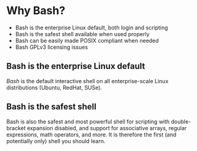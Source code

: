 # Why Bash?

* Bash is the enterprise Linux default, both login and scripting
* Bash is the safest shell available when used properly
* Bash can be easily made POSIX compliant when needed
* Bash GPLv3 licensing issues

## Bash is the enterprise Linux default

*Bash* is the default interactive shell on all enterprise-scale Linux
distributions (Ubuntu, RedHat, SUSe). 

## Bash is the safest shell



Bash is also the safest and most
powerful shell for scripting with double-bracket expansion disabled, and
support for associative arrays, regular expressions, math operators, and
more. It is therefore the first (and potentially only) shell you should
learn. 

